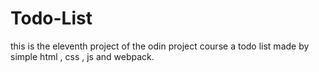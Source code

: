 # Todo-List

this is the eleventh project of the odin project course a todo list made by simple html , css , js and webpack.
